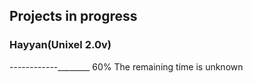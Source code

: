 ## Projects in progress

### Hayyan(Unixel 2.0v)
------------________ 60% The remaining time is unknown

